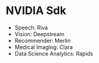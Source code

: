 # NVIDIA Sdk
* Speech: Riva
* Vision: Deepstream
* Recommender: Merlin
* Medical Imaging: Clara
* Data Science Analytics: Rapids
